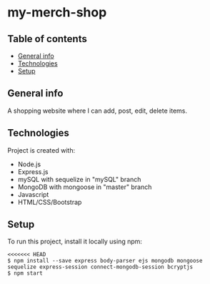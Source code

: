 # my-merch-shop
## Table of contents
* [General info](#general-info)
* [Technologies](#technologies)
* [Setup](#setup)

## General info
A shopping website where I can add, post, edit, delete items. 
	
## Technologies
Project is created with:
* Node.js
* Express.js
* mySQL with sequelize in "mySQL" branch
* MongoDB with mongoose in "master" branch
* Javascript
* HTML/CSS/Bootstrap
	
## Setup
To run this project, install it locally using npm:

```
<<<<<<< HEAD
$ npm install --save express body-parser ejs mongodb mongoose sequelize express-session connect-mongodb-session bcryptjs
$ npm start
```
